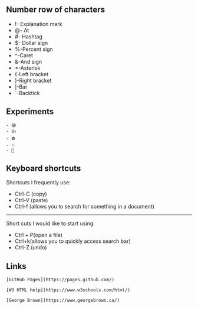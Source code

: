  ## Number row of characters 
 
 - !- Explanation mark  
- @- At
-   #- Hashtag
-   $- Dollar sign
-   %-Percent sign
-   ^-Caret  
-   &-And sign
-   *-Asterisk
-   (-Left bracket      
-   )-Right bracket
-   |-Bar 
-   `-Backtick
## Experiments
    - 😄
    - 👍
    - ⚽
    - ✨
    - 🐆
   
    
## Keyboard shortcuts

Shortcuts I frequently use:

- Ctrl-C (copy)
- Ctrl-V (paste)
- Ctrl-f (allows you to search for something in a document) 
<hr>

Short cuts I would like to start using:

- Ctrl + P(open a file)
- Ctrl+k(allows you to quickly access search bar)
- Ctrl-Z (undo)


## Links
    
    [GitHub Pages](https://pages.github.com/)
    
    [W3 HTML help](https://www.w3schools.com/html/)

    [George Brown](https://www.georgebrown.ca/)
    
    
